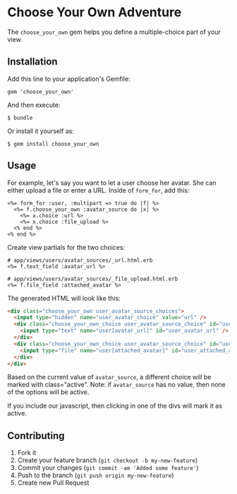 # Choose Your Own Adventure

The `choose_your_own` gem helps you define a multiple-choice
part of your view.

## Installation

Add this line to your application's Gemfile:

    gem 'choose_your_own'

And then execute:

    $ bundle

Or install it yourself as:

    $ gem install choose_your_own

## Usage

For example, let's say you want to let a user choose her avatar.
She can either upload a file or enter a URL. Inside of `form_for`,
add this:

```erb
<%= form_for :user, :multipart => true do |f| %>
  <%= f.choose_your_own :avatar_source do |x| %>
    <%= x.choice :url %>
    <%= x.choice :file_upload %>
  <% end %>
<% end %>
```

Create view partials for the two choices:

```erb
# app/views/users/avatar_sources/_url.html.erb
<%= f.text_field :avatar_url %>

# app/views/users/avatar_sources/_file_upload.html.erb
<%= f.file_field :attached_avatar %>
```

The generated HTML will look like this:

```html
<div class="choose_your_own user_avatar_source_choices">
  <input type="hidden" name="user_avatar_choice" value="url" />
  <div class="choose_your_own_choice user_avatar_source_choice" id="user_avatar_source_url" class="active">
    <input type="text" name="user[avatar_url]" id="user_avatar_url" />
  </div>
  <div class="choose_your_own_choice user_avatar_source_choice" id="user_avatar_source_attached_avatar">
    <input type="file" name="user[attached_avatar]" id="user_attached_avatar" />
  </div>
</div>
```

Based on the current value of `avatar_source`, a different
choice will be marked with class="active". Note: if `avatar_source`
has no value, then none of the options will be active.

If you include our javascript, then clicking in one of the
divs will mark it as active.

## Contributing

1. Fork it
2. Create your feature branch (`git checkout -b my-new-feature`)
3. Commit your changes (`git commit -am 'Added some feature'`)
4. Push to the branch (`git push origin my-new-feature`)
5. Create new Pull Request
